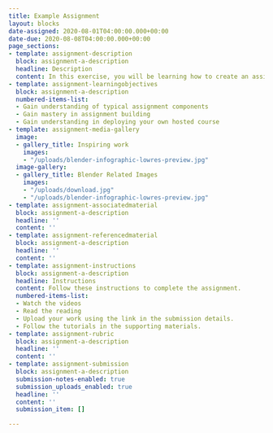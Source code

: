 ```yaml
---
title: Example Assignment
layout: blocks
date-assigned: 2020-08-01T04:00:00.000+00:00
date-due: 2020-08-08T04:00:00.000+00:00
page_sections:
- template: assignment-description
  block: assignment-a-description
  headline: Description
  content: In this exercise, you will be learning how to create an assignment.
- template: assignment-learningobjectives
  block: assignment-a-description
  numbered-items-list:
  - Gain understanding of typical assignment components
  - Gain mastery in assignment building
  - Gain understanding in deploying your own hosted course
- template: assignment-media-gallery
  image:
  - gallery_title: Inspiring work
    images:
    - "/uploads/blender-infographic-lowres-preview.jpg"
  image-gallery:
  - gallery_title: Blender Related Images
    images:
    - "/uploads/download.jpg"
    - "/uploads/blender-infographic-lowres-preview.jpg"
- template: assignment-associatedmaterial
  block: assignment-a-description
  headline: ''
  content: ''
- template: assignment-referencedmaterial
  block: assignment-a-description
  headline: ''
  content: ''
- template: assignment-instructions
  block: assignment-a-description
  headline: Instructions
  content: Follow these instructions to complete the assignment.
  numbered-items-list:
  - Watch the videos
  - Read the reading
  - Upload your work using the link in the submission details.
  - Follow the tutorials in the supporting materials.
- template: assignment-rubric
  block: assignment-a-description
  headline: ''
  content: ''
- template: assignment-submission
  block: assignment-a-description
  submission-notes-enabled: true
  submission_uploads_enabled: true
  headline: ''
  content: ''
  submission_item: []

---
```

